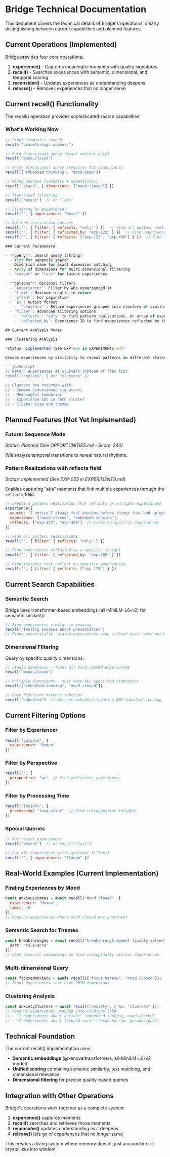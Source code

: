 # Bridge Technical Documentation

This document covers the technical details of Bridge's operations, clearly distinguishing between current capabilities
and planned features.

## Current Operations (Implemented)

Bridge provides four core operations:

1. **experience()** - Captures meaningful moments with quality signatures
2. **recall()** - Searches experiences with semantic, dimensional, and temporal scoring
3. **reconsider()** - Updates experiences as understanding deepens
4. **release()** - Removes experiences that no longer serve

## Current recall() Functionality

The recall() operation provides sophisticated search capabilities:

### What's Working Now

```javascript
// Simple semantic search
recall("breakthrough moments")

// Pure dimensional query (exact matches only)
recall("mood.closed")

// Array dimensional query (requires ALL dimensions)
recall(["embodied.thinking", "mood.open"])

// Mixed queries (semantic + dimensional)
recall("stuck", { dimensions: ["mood.closed"] })

// Time-based filtering
recall("recent")  // or "last"

// Filtering by experiencer
recall("", { experiencer: "Human" })

// Pattern realization queries
recall("", { filter: { reflects: "only" } })  // Find all pattern realizations
recall("", { filter: { reflected_by: "exp-123" } })  // Find experiences reflected by specific insight
recall("", { filter: { reflects: ["exp-123", "exp-456"] } })  // Find insights reflecting on specific experiences

### Current Parameters

- **query**: Search query (string)
  - Text for semantic search
  - Dimension name for exact dimension matching
  - Array of dimensions for multi-dimensional filtering
  - "recent" or "last" for latest experiences

- **options**: Optional filters
  - `experiencer`: Filter by who experienced it
  - `limit`: Maximum results to return
  - `offset`: For pagination
  - `as`: Output format
    - `"clusters"`: Return experiences grouped into clusters of similar experiences
  - `filter`: Advanced filtering options
    - `reflects`: "only" to find pattern realizations, or array of experience IDs
    - `reflected_by`: Experience ID to find experiences reflected by that insight

## Current Analysis Modes

### Clustering Analysis

*Status: Implemented (See EXP-006 in EXPERIMENTS.md)*

Groups experiences by similarity to reveal patterns in different states.

```javascript
// Return experiences as clusters instead of flat list
recall("anxiety", { as: "clusters" })

// Clusters are returned with:
// - Common dimensional signatures
// - Meaningful summaries
// - Experience IDs in each cluster
// - Cluster size and themes
```

## Planned Features (Not Yet Implemented)

### Future: Sequence Mode

*Status: Planned (See OPPORTUNITIES.md - Score: 240)*

Will analyze temporal transitions to reveal natural rhythms.

### Pattern Realizations with reflects field

*Status: Implemented (See EXP-005 in EXPERIMENTS.md)*

Enables capturing "aha" moments that link multiple experiences through the `reflects` field.

```javascript
// Create a pattern realization that reflects on multiple experiences
experience({
  source: "I notice I always feel anxious before things that end up going well",
  experience: ["mood.closed", "embodied.sensing"],
  reflects: ["exp-123", "exp-456"]  // Links to specific experiences
})

// Find all pattern realizations
recall("", { filter: { reflects: "only" } })

// Find experiences reflected by a specific insight
recall("", { filter: { reflected_by: "exp-789" } })

// Find insights that reflect on specific experiences
recall("", { filter: { reflects: ["exp-123"] } })
```

## Current Search Capabilities

### Semantic Search

Bridge uses transformer-based embeddings (all-MiniLM-L6-v2) for semantic similarity:

```javascript
// Find experiences similar in meaning
recall("feeling anxious about presentation")
// Finds semantically related experiences even without exact word matches
```

### Dimensional Filtering

Query by specific quality dimensions:

```javascript
// Single dimension - finds all mood.closed experiences
recall("mood.closed")

// Multiple dimensions - must have ALL specified dimensions
recall(["embodied.sensing", "mood.closed"])

// Base dimension matches subtypes
recall("embodied")  // Matches embodied.thinking AND embodied.sensing
```

## Current Filtering Options

### Filter by Experiencer
```javascript
recall("purpose", {
  experiencer: "Human"
})
```

### Filter by Perspective
```javascript
recall("", {
  perspective: "we"  // Find collective experiences
})
```

### Filter by Processing Time
```javascript
recall("insight", {
  processing: "long-after"  // Find retrospective insights
})
```

### Special Queries
```javascript
// Get recent experiences
recall("recent")  // or recall("last")

// Get all experiences (with optional filters)
recall("", { experiencer: "Claude" })
```

## Real-World Examples (Current Implementation)

### Finding Experiences by Mood
```javascript
const anxiousStates = await recall("mood.closed", {
  experiencer: "Human",
  limit: 10
});
// Returns experiences where mood.closed was prominent
```

### Semantic Search for Themes
```javascript
const breakthroughs = await recall("breakthrough moment finally solved", {
  sort: "relevance"
});
// Uses semantic embeddings to find conceptually similar experiences
```

### Multi-dimensional Query
```javascript
const focusedAnxiety = await recall(["focus.narrow", "mood.closed"]);
// Finds experiences that have BOTH dimensions
```

### Clustering Analysis
```javascript
const anxietyClusters = await recall("anxiety", { as: "clusters" });
// Returns experiences grouped into clusters like:
// - "2 experiences about anxious" (embodied.sensing, mood.closed)
// - "3 experiences about focused work" (focus.narrow, purpose.goal)
```

## Technical Foundation

The current recall() implementation uses:
- **Semantic embeddings** (@xenova/transformers, all-MiniLM-L6-v2 model)
- **Unified scoring** combining semantic similarity, text matching, and dimensional relevance
- **Dimensional filtering** for precise quality-based queries

## Integration with Other Operations

Bridge's operations work together as a complete system:

1. **experience()** captures moments
2. **recall()** searches and retrieves those moments
3. **reconsider()** updates understanding as it deepens
4. **release()** lets go of experiences that no longer serve

This creates a living system where memory doesn't just accumulate—it crystallizes into wisdom.